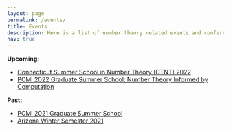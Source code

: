 ```yaml
---
layout: page
permalink: /events/
title: Events
description: Here is a list of number theory related events and conferences that I will attend/have attended. 
nav: true
---
```


<!-- For now, this page is assumed to be a static description of your courses. You can convert it to a collection similar to `_projects/` so that you can have a dedicated page for each course. -->
**Upcoming:**
* [Connecticut Summer School in Number Theory (CTNT) 2022](https://ctnt-summer.math.uconn.edu/)
* [PCMI 2022 Graduate Summer School: Number Theory Informed by Computation](https://www.ias.edu/pcmi/pcmi-2022-graduate-summer-school)

**Past:**
* [PCMI 2021 Graduate Summer School](https://www.ias.edu/pcmi/programs/pcmi-2021-graduate-summer-school)
* [Arizona Winter Semester 2021](https://www.math.arizona.edu/~swc/aws/2021/index.html)
